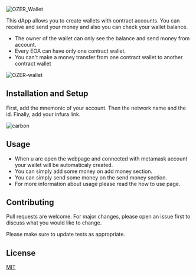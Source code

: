 ![OZER_Wallet](https://user-images.githubusercontent.com/78970916/166265404-0e8e57d6-14e1-464c-beaa-bf09aa725186.png)


This dApp allows you to create wallets with contract accounts. You can receive and send your money and also you can check your wallet balance.

* The owner of the wallet can only see the balance and send money from account.
* Every EOA can have only one contract wallet.
* You can't make a money transfer from one contract wallet to another contract wallet


![OZER-wallet](https://user-images.githubusercontent.com/78970916/166264888-9e7c6a7f-ac90-4077-a1a1-dd79e797ad3e.gif)

## Installation and Setup

First, add the mnemonic of your account. Then the network name and the id. Finally, add your infura link.

![carbon](https://user-images.githubusercontent.com/78970916/166266569-1154c2d7-d5ef-468a-92d5-9586c1a86453.png)


## Usage

- When u are open the webpage and connected with metamask account your wallet will be automaticaly created.
- You can simply add some money on add money section.
- You can simply send some money on the send money section.
- For more information about usage please read the how to use page.


## Contributing

Pull requests are welcome. For major changes, please open an issue first to discuss what you would like to change.

Please make sure to update tests as appropriate.

## License

[MIT](https://choosealicense.com/licenses/mit/)
